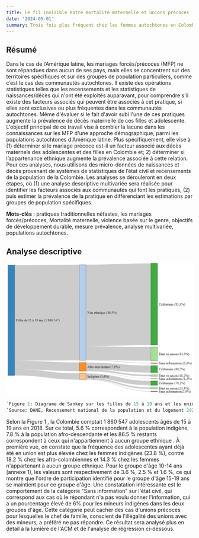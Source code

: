 ```yaml
---
title: Le fil invisible entre mortalité maternelle et unions précoces
date: '2024-05-01'
summary: Trois fois plus fréquent chez les femmes autochtones en Colombie
---
```




## Résumé

Dans le cas de l’Amérique latine, les mariages forcés/précoces (MFP) ne sont répandues dans aucun de ses pays, mais elles se concentrent sur des territoires spécifiques et sur des groupes de population particuliers, comme c’est le cas des communautés autochtones. Il existe des opérations statistiques telles que les recensements et les statistiques de naissances/décès qui n'ont été exploités auparavant, pour comprendre s'il existe des facteurs associés qui peuvent être associés à cet pratique, si elles sont exclusives ou plus fréquentes dans les communautés autochtones. Même d'évaluer si le fait d'avoir subi l'une de ces pratiques augmente la prévalence de décès maternelle de ces filles et adolescente.
L'objectif principal de ce travail vise à combler la lacune dans les connaissances sur les MFP d'une approche démographique, parmi les populations autochtones d'Amérique latine.  Plus spécifiquement, elle vise à (1) déterminer si le mariage précoce est-il un facteur associé aux décès maternels des adolescentes et des filles en Colombie et; 2) déterminer si l’appartenance ethnique augmente la prévalence associée à cette relation. 
Pour ces analyses, nous utilisons des micro-données de naissances et décès provenant de systèmes de statistiques de l’état civil et recensements de la population de la Colombie. Les analyses se dérouleront en deux étapes, où (1) une analyse descriptive multivariée sera réalisée pour identifier les facteurs associés aux communautés qui font les pratiques, (2) puis estimer la prévalence de la pratique en différenciant les estimations par groupes de population spécifiques.

**Mots-clés** : pratiques traditionnelles néfastes, les mariages forcés/précoces, Mortalité maternelle, violence basée sur le genre, objectifs de développement durable, mesure prévalence, analyse multivariée, populations autochtones.


## Analyse descriptive

![png](output_1_0.png) 
```python
`Figure 1: Diagrame de Sankey sur les filles de 15 á 19 ans et les unions précoces.`
`Source: DANE, Recensement national de la population et du logement 2028, calculs propres.`
```

Selon la Figure 1 , la Colombie comptait 1 860 547 adolescents âgés de 15 à 19 ans en 2018. Sur ce total, 5.6 % correspondent à la population indigène, 7.8 % à la population afro-descendante et les 86.5 % restants correspondent à ceux qui n'appartiennent à aucun groupe ethnique . À première vue, on constate que la fréquence des adolescentes ayant déjà été en union  est plus élevée chez les femmes indigènes (23.8 %), contre 18.2 % chez les afro-colombiennes et 14.3 % chez les femmes n'appartenant à aucun groupe ethnique. Pour le groupe d'âge 10-14 ans (annexe 1), les valeurs sont respectivement de 3.6 %, 2.5 % et 1.6 %, ce qui montre que l'ordre de participation identifié pour le groupe d'âge 15-19 ans se maintient pour ce groupe d'âge. Une constatation intéressante est le comportement de la catégorie "Sans information" sur l'état civil, qui correspond aux cas où le répondant n'a pas voulu donner l'information, qui a un pourcentage élevé de 6% pour les mineurs indigènes dans les deux groupes d'âge. Cette catégorie peut cacher des cas d'unions précoces pour lesquelles le chef de famille, conscient de l'illégalité des unions avec des mineurs, a préféré ne pas répondre. Ce résultat sera analysé plus en détail à la lumière de l'ACM et de l'analyse de régression ci-dessous.
